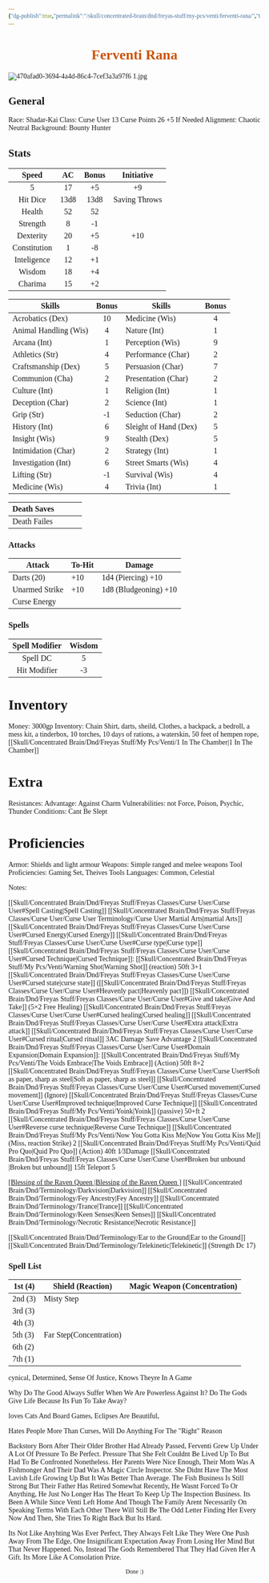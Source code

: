 ```yaml
---
{"dg-publish":true,"permalink":"/skull/concentrated-brain/dnd/freyas-stuff/my-pcs/venti/ferventi-rana/","tags":["dnd","FerventiRana","MyPCs","FreyaStuff","ConcentratedBrain"],"dgShowToc":true,"noteIcon":""}
---
```


<style id="Force_Custom_Fonts" type="text/css">@font-face{font-style:normal;font-family:"Merriweather";src:local("Merriweather")}@font-face{font-style:bolder;font-family:"Merriweather";src:local("Merriweather")}@font-face{font-style:normal;font-family:"Merriweather";src:local("Merriweather");unicode-range:U+0-FF,U+2E80-9FFF,U+F900-FAFF,U+FE30-FE4F,U+20000-2FA1F}@font-face{font-style:bolder;font-family:"Merriweather";src:local("Merriweather");unicode-range:U+0-FF,U+2E80-9FFF,U+F900-FAFF,U+FE30-FE4F,U+20000-2FA1F}@font-face{font-style:normal;font-family:"Merriweather";src:local("Merriweather");unicode-range:U+0-FF}@font-face{font-style:bolder;font-family:"Merriweather";src:local("Merriweather");unicode-range:U+0-FF}:not(pre):not(code):not(textarea):not(tt):not(kbd):not(samp):not(var){font-family:"Merriweather"!important}pre,code,textarea,tt,kbd,samp,var{font-family:monospace!important}pre *,code *,textarea *,tt *,kbd *,samp *,var *{font-family:monospace!important}</style>


# <center><span style="color:#CC550D">Ferventi  Rana</span></center>
![470afad0-3694-4a4d-86c4-7cef3a3a97f6 1.jpg](/img/user/images/470afad0-3694-4a4d-86c4-7cef3a3a97f6%201.jpg)



## General
 Race:  Shadar-Kai
 Class:  Curse User 13
	 Curse Points 26 +5 If Needed
 Alignment: Chaotic Neutral 
 Background: Bounty Hunter


## Stats

|    Speed     |  AC  | Bonus |  Initiative   |
| :----------: | :--: | :---: | :-----------: |
|      5       |  17  |  +5   |      +9       |
|   Hit Dice   | 13d8 | 13d8  | Saving Throws |
|    Health    |  52  |  52   |               |
|   Strength   |  8   |  -1   |               |
|  Dexterity   |  20  |  +5   |      +10      |
| Constitution |  1   |  -8   |               |
| Inteligence  |  12  |  +1   |               |
|    Wisdom    |  18  |  +4   |               |
|   Charima    |  15  |  +2   |               |

| Skills                | Bonus | Skills                | Bonus |
| --------------------- |:-----:| --------------------- |:-----:|
| Acrobatics (Dex)      |  10   | Medicine (Wis)        |   4   |
| Animal Handling (Wis) |   4   | Nature (Int)          |   1   |
| Arcana (Int)          |   1   | Perception (Wis)      |   9   |
| Athletics (Str)       |   4   | Performance (Char)    |   2   |
| Craftsmanship (Dex)   |   5   | Persuasion (Char)     |   7   |
| Communion (Cha)       |   2   | Presentation (Char)   |   2   |
| Culture (Int)         |   1   | Religion (Int)        |   1   |
| Deception (Char)      |   2   | Science (Int)         |   1   |
| Grip (Str)            |  -1   | Seduction (Char)      |   2   |
| History (Int)         |   6   | Sleight of Hand (Dex) |   5   |
| Insight (Wis)         |   9   | Stealth (Dex)         |   5   |
| Intimidation (Char)   |   2   | Strategy (Int)        |   1   |
| Investigation (Int)   |   6   | Street Smarts (Wis)   |   4   |
| Lifting (Str)         |  -1   | Survival (Wis)        |   4   |
| Medicine (Wis)        |   4   | Trivia (Int)          |   1   |

| Death Saves  |     |     |     |
| ------------ | --- | --- | --- |
| Death Failes |     |     |     |
### Attacks

| Attack         | To-Hit | Damage                |
| -------------- | ------ | --------------------- |
| Darts (20)     | +10    | 1d4 (Piercing) +10    |
| Unarmed Strike | +10    | 1d8 (Bludgeoning) +10 |
| Curse Energy   |        |                       |

 ### Spells


| Spell Modifier | Wisdom |
|:--------------:|:------:|
|    Spell DC    |   5    |
|  Hit Modifier  |   -3   |
# Inventory 
Money: 3000gp
Inventory: Chain Shirt, darts, sheild, Clothes, a backpack, a bedroll, a mess kit, a tinderbox, 10 torches, 10 days of rations, a waterskin, 50 feet of hempen rope, [[Skull/Concentrated Brain/Dnd/Freyas Stuff/My Pcs/Venti/1 In The Chamber\|1 In The Chamber]]

# Extra
Resistances: 
Advantage: Against Charm
Vulnerabilities: not Force, Poison, Psychic, Thunder
Conditions: Cant Be Slept
  

# Proficiencies
		
Armor: Shields and light armour
Weapons: Simple ranged and melee weapons
Tool Proficiencies: Gaming Set, Theives Tools
Languages: Common, Celestial

Notes: 

[[Skull/Concentrated Brain/Dnd/Freyas Stuff/Freyas Classes/Curse User/Curse User#Spell Casting\|Spell Casting]]
[[Skull/Concentrated Brain/Dnd/Freyas Stuff/Freyas Classes/Curse User/Curse User Terminology/Curse User Martial Arts\|martial Arts]]
[[Skull/Concentrated Brain/Dnd/Freyas Stuff/Freyas Classes/Curse User/Curse User#Cursed Energy\|Cursed Energy]]
[[Skull/Concentrated Brain/Dnd/Freyas Stuff/Freyas Classes/Curse User/Curse User#Curse type\|Curse type]] 
[[Skull/Concentrated Brain/Dnd/Freyas Stuff/Freyas Classes/Curse User/Curse User#Cursed Technique\|Cursed Technique]]: 
	[[Skull/Concentrated Brain/Dnd/Freyas Stuff/My Pcs/Venti/Warning Shot\|Warning Shot]] (reaction) 50ft 3+1
[[Skull/Concentrated Brain/Dnd/Freyas Stuff/Freyas Classes/Curse User/Curse User#Cursed state\|curse state]] ([[Skull/Concentrated Brain/Dnd/Freyas Stuff/Freyas Classes/Curse User/Curse User#Heavenly pact\|Heavenly pact]])
[[Skull/Concentrated Brain/Dnd/Freyas Stuff/Freyas Classes/Curse User/Curse User#Give and take\|Give And Take]] (5×2 Free Healing)
[[Skull/Concentrated Brain/Dnd/Freyas Stuff/Freyas Classes/Curse User/Curse User#Cursed healing\|Cursed healing]] 
[[Skull/Concentrated Brain/Dnd/Freyas Stuff/Freyas Classes/Curse User/Curse User#Extra attack\|Extra attack]]
[[Skull/Concentrated Brain/Dnd/Freyas Stuff/Freyas Classes/Curse User/Curse User#Cursed ritual\|Cursed ritual]] 3AC Damage Save Advantage 2
[[Skull/Concentrated Brain/Dnd/Freyas Stuff/Freyas Classes/Curse User/Curse User#Domain Expansion\|Domain Expansion]]: 
		[[Skull/Concentrated Brain/Dnd/Freyas Stuff/My Pcs/Venti/The Voids Embrace\|The Voids Embrace]] (Action) 50ft 8+2
[[Skull/Concentrated Brain/Dnd/Freyas Stuff/Freyas Classes/Curse User/Curse User#Soft as paper, sharp as steel\|Soft as paper, sharp as steel]] 
[[Skull/Concentrated Brain/Dnd/Freyas Stuff/Freyas Classes/Curse User/Curse User#Cursed movement\|Cursed movement]] (Ignore)
[[Skull/Concentrated Brain/Dnd/Freyas Stuff/Freyas Classes/Curse User/Curse User#Improved technique\|Improved Curse Technique]]
	[[Skull/Concentrated Brain/Dnd/Freyas Stuff/My Pcs/Venti/Yoink\|Yoink]] (passive) 50+ft 2
[[Skull/Concentrated Brain/Dnd/Freyas Stuff/Freyas Classes/Curse User/Curse User#Reverse curse technique\|Reverse Curse Technique]]
	[[Skull/Concentrated Brain/Dnd/Freyas Stuff/My Pcs/Venti/Now You Gotta Kiss Me\|Now You Gotta Kiss Me]] (Miss, reaction Strike) 2
	[[Skull/Concentrated Brain/Dnd/Freyas Stuff/My Pcs/Venti/Quid Pro Quo\|Quid Pro Quo]] (Action) 40ft 1⁄3Damage
[[Skull/Concentrated Brain/Dnd/Freyas Stuff/Freyas Classes/Curse User/Curse User#Broken but unbound \|Broken but unbound]] 15ft Teleport 5

[[Blessing of the Raven Queen \|Blessing of the Raven Queen ]](5)
[[Skull/Concentrated Brain/Dnd/Terminology/Darkvision\|Darkvision]]
[[Skull/Concentrated Brain/Dnd/Terminology/Fey Ancestry\|Fey Ancestry]]
[[Skull/Concentrated Brain/Dnd/Terminology/Trance\|Trance]]
[[Skull/Concentrated Brain/Dnd/Terminology/Keen Senses\|Keen Senses]]
[[Skull/Concentrated Brain/Dnd/Terminology/Necrotic Resistance\|Necrotic Resistance]]

[[Skull/Concentrated Brain/Dnd/Terminology/Ear to the Ground\|Ear to the Ground]]
[[Skull/Concentrated Brain/Dnd/Terminology/Telekinetic\|Telekinetic]] (Strength Dc 17)

### Spell List


| 1st (4) | Shield (Reaction)       | Magic Weapon (Concentration) |
| ------- | ----------------------- | ---------------------------- |
| 2nd (3) | Misty Step              |                              |
| 3rd (3) |                         |                              |
| 4th (3) |                         |                              |
| 5th (3) | Far Step(Concentration) |                              |
| 6th (2) |                         |                              |
| 7th (1) |                         |                              |

cynical, Determined, Sense Of Justice, Knows Theyre In A Game

Why Do The Good Always Suffer When We Are Powerless Against It? Do The Gods Give Life Because Its Fun To Take Away?

loves Cats And Board Games, Eclipses Are Beautiful, 

Hates People More Than Curses, Will Do Anything For The "Right" Reason

Backstory
Born After Their Older Brother Had Already Passed, Ferventi Grew Up Under A Lot Of Pressure To Be Perfect. Pressure That She Felt Couldnt Be Lived Up To But Had To Be Confronted Nonetheless. Her Parents Were Nice Enough, Their Mom Was A Fishmonger And Their Dad Was A Magic Circle Inspector. She Didnt Have The Most Lavish Life Growing Up But It Was Better Than Average. The Fish Business Is Still Strong But Their Father Has Retired Somewhat Recently, He Wasnt Forced To Or Anything, He Just No Longer Has The Heart To Keep Up The Inspection Business. Its Been A While Since Venti Left Home And Though The Family Arent Necessarily On Speaking Terms With Each Other There Will Still Be The Odd Letter Finding Her Every Now And Then, She Tries To Right Back But Its Hard.

Its Not Like Anyhting Was Ever Perfect, They Always Felt Like They Were One Push Away From The Edge, One Insignificant Expectation Away From Losing Her Mind But That Never Happened. No, Instead The Gods Remembered That They Had Given Her A Gift. Its More Like A Consolation Prize.






<center><sub>Done :)</sub></center>

